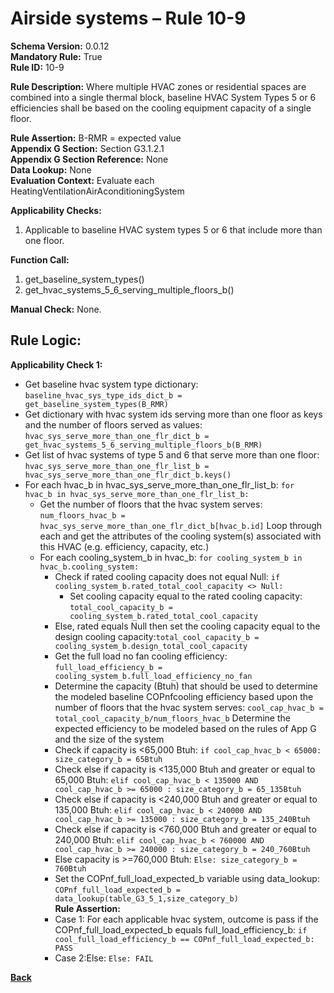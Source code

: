 # Airside systems – Rule 10-9  
**Schema Version:** 0.0.12  
**Mandatory Rule:** True     
**Rule ID:** 10-9  
 
**Rule Description:** Where multiple HVAC zones or residential spaces are combined into a single thermal block, baseline HVAC System Types 5 or 6 efficiencies shall be based on the cooling equipment capacity of a single floor.  

**Rule Assertion:** B-RMR = expected value                                             
**Appendix G Section:** Section G3.1.2.1  
**Appendix G Section Reference:** None  
**Data Lookup:** None   
**Evaluation Context:** Evaluate each HeatingVentilationAirAconditioningSystem   

**Applicability Checks:**  

1. Applicable to baseline HVAC system types 5 or 6 that include more than one floor.  

**Function Call:**  

1. get_baseline_system_types()
2. get_hvac_systems_5_6_serving_multiple_floors_b()

**Manual Check:** None.  
 
## Rule Logic:  
**Applicability Check 1:**  
- Get baseline hvac system type dictionary: `baseline_hvac_sys_type_ids_dict_b = get_baseline_system_types(B_RMR)`
- Get dictionary with hvac system ids serving more than one floor as keys and the number of floors served as values: `hvac_sys_serve_more_than_one_flr_dict_b = get_hvac_systems_5_6_serving_multiple_floors_b(B_RMR)`
- Get list of hvac systems of type 5 and 6 that serve more than one floor: `hvac_sys_serve_more_than_one_flr_list_b = hvac_sys_serve_more_than_one_flr_dict_b.keys()`
- For each hvac_b in hvac_sys_serve_more_than_one_flr_list_b: `for hvac_b in hvac_sys_serve_more_than_one_flr_list_b:`
    - Get the number of floors that the hvac system serves: `num_floors_hvac_b = hvac_sys_serve_more_than_one_flr_dict_b[hvac_b.id]`
    Loop through each and get the attributes of the cooling system(s) associated with this HVAC (e.g. efficiency, capacity, etc.)
    - For each cooling_system_b in hvac_b: `for cooling_system_b in hvac_b.cooling_system:`
        - Check if rated cooling capacity does not equal Null: `if cooling_system_b.rated_total_cool_capacity <> Null:`
            - Set cooling capacity equal to the rated cooling capacity: `total_cool_capacity_b = cooling_system_b.rated_total_cool_capacity`
        - Else, rated equals Null then set the cooling capacity equal to the design cooling capacity:`total_cool_capacity_b = cooling_system_b.design_total_cool_capacity`
        - Get the full load no fan cooling efficiency: `full_load_efficiency_b = cooling_system_b.full_load_efficiency_no_fan`
        - Determine the capacity (Btuh) that should be used to determine the modeled baseline COPnfcooling efficiency based upon the number of floors that the hvac system serves: `cool_cap_hvac_b = total_cool_capacity_b/num_floors_hvac_b`
            Determine the expected efficiency to be modeled based on the rules of App G and the size of the system
        - Check if capacity is <65,000 Btuh: `if cool_cap_hvac_b < 65000: size_category_b = 65Btuh`
        - Check else if capacity is <135,000 Btuh and greater or equal to 65,000 Btuh: `elif cool_cap_hvac_b < 135000 AND cool_cap_hvac_b >= 65000 : size_category_b = 65_135Btuh`
        - Check else if capacity is <240,000 Btuh and greater or equal to 135,000 Btuh: `elif cool_cap_hvac_b < 240000 AND cool_cap_hvac_b >= 135000 : size_category_b = 135_240Btuh`
        - Check else if capacity is <760,000 Btuh and greater or equal to 240,000 Btuh: `elif cool_cap_hvac_b < 760000 AND cool_cap_hvac_b >= 240000 : size_category_b = 240_760Btuh`
        - Else capacity is >=760,000 Btuh: `Else: size_category_b = 760Btuh`
        - Set the COPnf_full_load_expected_b variable using data_lookup: `COPnf_full_load_expected_b = data_lookup(table_G3_5_1,size_category_b)`  
        **Rule Assertion:**
        - Case 1: For each applicable hvac system, outcome is pass if the COPnf_full_load_expected_b equals full_load_efficiency_b: `if cool_full_load_efficiency_b == COPnf_full_load_expected_b: PASS`
        - Case 2:Else: `Else: FAIL`
    

 **[Back](../_toc.md)**